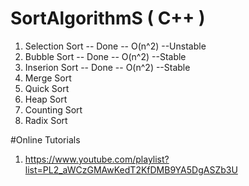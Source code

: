 # SortAlgorithmS ( C++ )
1) Selection Sort -- Done  -- O(n^2)  --Unstable
2) Bubble Sort    -- Done  -- O(n^2)  --Stable
3) Inserion Sort  -- Done  -- O(n^2)  --Stable
4) Merge Sort
5) Quick Sort
6) Heap Sort
7) Counting Sort
8) Radix Sort 

#Online Tutorials 
1) https://www.youtube.com/playlist?list=PL2_aWCzGMAwKedT2KfDMB9YA5DgASZb3U
